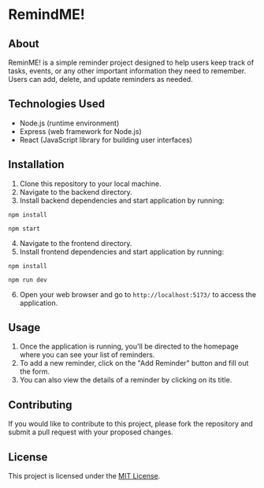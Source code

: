 # RemindME!

## About
ReminME! is a simple reminder project designed to help users keep track of tasks, events, or any other important information they need to remember. Users can add, delete, and update reminders as needed.

## Technologies Used
- Node.js (runtime environment)
- Express (web framework for Node.js)
- React (JavaScript library for building user interfaces)

## Installation
1. Clone this repository to your local machine.
2. Navigate to the backend directory.
3. Install backend dependencies and start application by running:
````
npm install
````
````
npm start
````
4. Navigate to the frontend directory.
5. Install frontend dependencies and start application by running:
````
npm install
````
````
npm run dev
````

6. Open your web browser and go to `http://localhost:5173/` to access the application.

## Usage
1. Once the application is running, you'll be directed to the homepage where you can see your list of reminders.
2. To add a new reminder, click on the "Add Reminder" button and fill out the form.
5. You can also view the details of a reminder by clicking on its title.

## Contributing
If you would like to contribute to this project, please fork the repository and submit a pull request with your proposed changes.

## License
This project is licensed under the [MIT License](LICENSE).
